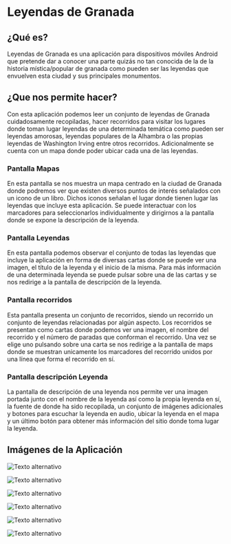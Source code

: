 # Leyendas de Granada
## ¿Qué es?
Leyendas de Granada es una aplicación para dispositivos móviles Android que pretende dar a conocer una parte quizás no tan conocida de la de la historia mística/popular de granada como pueden ser las leyendas que envuelven esta ciudad y sus principales monumentos.

## ¿Que nos permite hacer?
Con esta aplicación podemos leer un conjunto de leyendas de Granada cuidadosamente recopiladas, hacer recorridos para visitar los lugares donde toman lugar leyendas de una determinada temática como pueden ser leyendas amorosas, leyendas populares de la Alhambra o las propias leyendas de Washington Irving entre otros recorridos. Adicionalmente se cuenta con un mapa donde poder ubicar cada una de las leyendas.
### Pantalla Mapas
En esta pantalla se nos muestra un mapa centrado en la ciudad de Granada donde podremos ver que existen diversos puntos de interés señalados con un icono de un libro. Dichos iconos señalan el lugar donde tienen lugar las leyendas que incluye esta aplicación. Se puede interactuar con los marcadores para seleccionarlos individualmente y dirigirnos a la pantalla donde se expone la descripción de la leyenda.

### Pantalla Leyendas
En esta pantalla podemos observar el conjunto de todas las leyendas que incluye la aplicación en forma de diversas cartas donde se puede ver una imagen, el título de la leyenda y el inicio de la misma. Para más información de una determinada leyenda se puede pulsar sobre una de las cartas y se nos redirige a la pantalla de descripción de la leyenda.

### Pantalla recorridos
Esta pantalla presenta un conjunto de recorridos, siendo un recorrido un conjunto de leyendas relacionadas por algún aspecto. Los recorridos se presentan como cartas donde podemos ver una imagen, el nombre del recorrido y el número de paradas que conforman el recorrido. Una vez se elige uno pulsando sobre una carta se nos redirige a la pantalla de maps donde se muestran unicamente los marcadores del recorrido unidos por una línea que forma el recorrido en sí.


### Pantalla descripción Leyenda
La pantalla de descripción de una leyenda nos permite ver una imagen portada junto con el nombre de la leyenda así como la propia leyenda en sí, la fuente de donde ha sido recopilada, un conjunto de imágenes adicionales y botones para escuchar la leyenda en audio, ubicar la leyenda en el mapa y un último botón para obtener más información del sitio donde toma lugar la leyenda.

## Imágenes de la Aplicación
![Texto alternativo](/images/mapa.PNG)

![Texto alternativo](/images/leyendas.PNG)

![Texto alternativo](/images/recorridos.PNG)

![Texto alternativo](/images/recorrido2.PNG)

![Texto alternativo](/images/descripcion1.PNG)

![Texto alternativo](/images/descripcion2.PNG)
